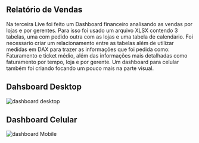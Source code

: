 ## Relatório de Vendas
  Na terceira Live foi feito um Dashboard financeiro analisando as vendas por lojas e por gerentes. Para isso foi usado um arquivo XLSX contendo 3 tabelas, uma com
  pedido outra com as lojas e uma tabela de calendario.
    Foi necessario criar um relacionamento entre as tabelas além de utilizar medidas em DAX para trazer as informações que foi pedida como: Faturamento e ticket médio,
    além das informações mais detalhadas como faturamento por tempo, loja e por gerente. Um dashboard para celular também foi criando focando um pouco mais na parte visual.
 ## Dahsboard Desktop
 ![dashboard desktop](https://user-images.githubusercontent.com/18721122/201476990-460d6fa7-2655-407f-91ab-180d65459663.png)
 ## Dashboard Celular
 ![dashboard Mobile](https://user-images.githubusercontent.com/18721122/201477004-f60bd110-5afb-4576-b907-19c05d219689.png)
